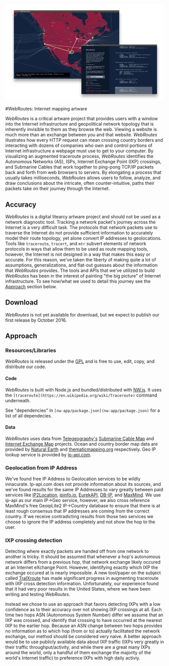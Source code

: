 
![WebRoutes Image](webroutes.png)

#WebRoutes: Internet mapping artware

_WebRoutes_ is a critical artware project that provides users with a window into the Internet infrastructure 
and geopolitical network topology that is inherently invisible to them as they browse the web. Viewing a website 
is much more than an exchange between you and that website. _WebRoutes_ illustrates how every HTTP request can 
mean crossing country borders and interacting with dozens of companies who own and control portions of Internet 
infrastructure a webpage must use to get to your computer. By visualizing an augmented traceroute process, 
_WebRoutes_ identifies the Autonomous Networks (AS), ISPs, Internet Exchange Point (IXP) crossings, and Submarine 
Cables that work together to ping-pong TCP/IP packets back and forth from web browsers to servers. By 
elongating a process that usually takes milliseconds, _WebRoutes_ allows users to follow, analyze, and draw 
conclusions about the intricate, often counter-intuitive, paths their packets take on their journey through 
the Internet.

## Accuracy

_WebRoutes_ is a digital litearcy artware project and should not be used as a network diagnostic tool. Tracking a 
network packet's journey across the Internet is a very difficult task. The protocols that network packets use to 
traverse the Internet do not provide sufficient information to accurately model their route topology, yet alone 
convert IP addresses to geolocations. Tools like `traceroute`, `tracert`, and `mtr` subvert elements of network 
protocols in ways that allow them to be used as route mapping tools, however, the Internet is not designed in 
a way that makes this easy or accurate. For this reason, we've taken the liberty of making quite a lot of 
assumptions, generalizations, and flat-out guesses about the information that _WebRoutes_ provides. The tools 
and APIs that we've utilized to build _WebRoutes_ has been in the interest of painting "the big picture" of 
Internet infrastructure. To see how/what we used to detail this journey see the [Approach](#Approach) 
section below.

## Download

_WebRoutes_ is not yet available for download, but we expect to publish our first release by October 2016.

## Approach

### Resources/Libraries

_WebRoutes_ is released under the [GPL](LICENSE) and is free to use, edit, copy, and distribute our code.

#### Code

_WebRoutes_ is built with Node.js and bundled/distributed with [NW.js](http://nwjs.io/). It uses the
`[traceroute](https://en.wikipedia.org/wiki/Traceroute)` command underneath. 

See "dependencies" in `[nw-app/package.json](nw-app/package.json)` for a list
of all dependecies.

#### Data

_WebRoutes_ uses data from [Telegeography's](https://www.telegeography.com/) 
[Submarine Cable Map](https://github.com/telegeography/www.submarinecablemap.com) and  
[Internet Exchange Map](https://github.com/telegeography/www.internetexchangemap.com)
projects. Ocean and country border map data are provided by [Natural Earth](http://www.naturalearthdata.com/downloads/10m-physical-vectors/10m-ocean/) and
 [thematicmapping.org](http://thematicmapping.org/downloads/world_borders.php) respectively. Geo IP lookup service is provided by [ip-api.com](http://ip-api.com).

### Geolocation from IP Address

We've found free IP Address to Geolocation services to be wildly innacurate. Ip-api.com does not provide information about its sources, and we've found results for the same IP Addresses to vary greatly between paid services like [IP2Location](http://www.ip2location.com/), [ipinfo.io](http://ipinfo.io/), [EurekAPI](eurekapi.com), [DB-IP](https://www.db-ip.com), and [MaxMind](https://www.maxmind.com/). We use ip-api as our main IP->Geo service, however, we also cross reference MaxMind's free GeoipLite2 IP->Country database to ensure that there is at least rough consensus that IP addresses are coming from the correct country. If we receive contradicting results from those two services we choose to ignore the IP address completely and not show the hop to the user.

### IXP crossing detection

Detecting where exactly packets are handed off from one network to another is tricky. It should be assumed that whenever a hop's autonomous network differs from a previous hop, that network exchange likely occured at an Internet eXchange Point. However, identifying exactly which IXP the exchange occured at is nearly impossible. A new tool/paper on the subject called [TraIXroute](https://github.com/gnomikos/traIXroute) has made significant progress in augmenting traceroute with IXP cross detection information. Unfortunately, our experience found that it had very poor results in the United States, where we have been writing and testing _WebRoutes_.

Instead we chose to use an approach that favors detecting IXPs with a low confidence as to their accuracy over not showing IXP crossings at all. Each time two hops ASN (Autonomous System Number) differ we assume that an IXP was crossed, and identify that crossing to have occurred at the nearest IXP to the earlier hop. Because an ASN change between two hops provides no information as to which hop (from or to) actually facilitated the network exchange, our method should be considered very naive. A better approach would be to use publicly available data about IXP traffic (IXPs very greatly in their traffic throughput/activity, and while there are a great many IXPs around the world, only a handful of them exchange the majority of the world's Internet traffic) to preference IXPs with high daily activiy.

<!--
### Submarine Cable detection

### Handling Trace Timeouts
-->




